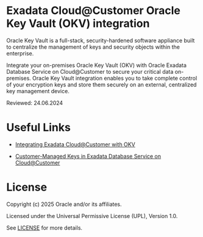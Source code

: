 # Exadata Cloud@Customer Oracle Key Vault (OKV) integration

Oracle Key Vault is a full-stack, security-hardened software appliance built to centralize the management of keys and security objects within the enterprise. 

Integrate your on-premises Oracle Key Vault (OKV) with Oracle Exadata Database Service on Cloud@Customer to secure your critical data on-premises. Oracle Key Vault integration enables you to take complete control of your encryption keys and store them securely on an external, centralized key management device.

Reviewed: 24.06.2024

# Useful Links

- [Integrating Exadata Cloud@Customer with OKV](https://docs.oracle.com/en-us/iaas/exadata/doc/adb-manage-keys-on-ext-dev.html#GUID-F231C91C-A36C-4EA8-B36F-7426F97826E3)

- [Customer-Managed Keys in Exadata Database Service on Cloud@Customer](https://docs.oracle.com/en-us/iaas/exadata/doc/manage-encryption-keys-on-external-devices.html#GUID-084AA149-AD28-43D5-AB7A-B5B8980810B2)

# License

Copyright (c) 2025 Oracle and/or its affiliates.

Licensed under the Universal Permissive License (UPL), Version 1.0.

See [LICENSE](https://github.com/oracle-devrel/technology-engineering/blob/main/LICENSE) for more details.

